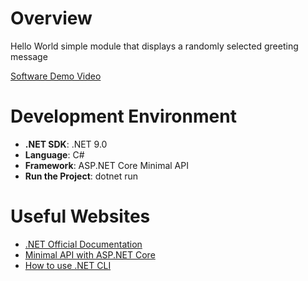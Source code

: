 # Overview

Hello World simple module that displays a randomly selected greeting message

[Software Demo Video](https://youtu.be/p0IVgxkPI_I)

# Development Environment

- **.NET SDK**: .NET 9.0
- **Language**: C#
- **Framework**: ASP.NET Core Minimal API
- **Run the Project**: dotnet run

# Useful Websites

* [.NET Official Documentation](https://learn.microsoft.com/en-us/dotnet/)
* [Minimal API with ASP.NET Core](https://learn.microsoft.com/en-us/aspnet/core/tutorials/min-web-api?view=aspnetcore-9.0&tabs=visual-studio)
* [How to use .NET CLI](https://learn.microsoft.com/en-us/dotnet/core/tools/)